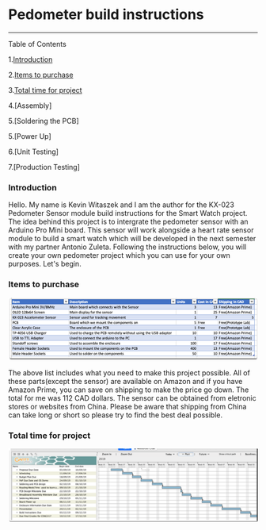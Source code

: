# Pedometer build instructions

---------------------------------------------

Table of Contents

1.[Introduction](https://github.com/kwitaszek/SmartWatch#introduction)

2.[Items to purchase](https://github.com/kwitaszek/SmartWatch#introduction)

3.[Total time for project](https://github.com/kwitaszek/SmartWatch#total-time-for-project)

4.[Assembly]

5.[Soldering the PCB]

5.[Power Up]

6.[Unit Testing]

7.[Production Testing]


### Introduction

Hello. My name is Kevin Witaszek and I am the author for the KX-023 Pedometer Sensor module build instructions for the Smart Watch project. The idea behind this project is to intergrate the pedometer sensor with an Arduino Pro Mini board. This sensor will work alongside a heart rate sensor module to build a smart watch which will be developed in the next semester with my partner Antonio Zuleta. Following the instructions below, you will create your own pedometer project which you can use for your own purposes. Let's begin.


### Items to purchase 


![](https://github.com/kwitaszek/SmartWatch/blob/master/Images/Budget.png)

The above list includes what you need to make this project possible. All of these parts(except the sensor) are available on Amazon and if you have Amazon Prime, you can save on shipping to make the price go down. The total for me was 112 CAD dollars. The sensor can be obtained from eletronic stores or websites from China. Please be aware that shipping from China can take long or short so please try to find the best deal possible.


### Total time for project


![](https://github.com/kwitaszek/SmartWatch/blob/master/Images/Schedule.png)




